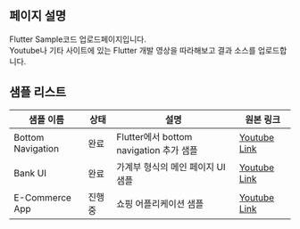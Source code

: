 ## 페이지 설명
Flutter Sample코드 업로드페이지입니다.<br>
Youtube나 기타 사이트에 있는 Flutter 개발 영상을 따라해보고 결과 소스를 업로드합니다.<br>

## 샘플 리스트
|샘플 이름|상태|설명|원본 링크|
|--|--|--|--|
|Bottom Navigation|완료|Flutter에서 bottom navigation 추가 샘플|[Youtube Link](https://www.youtube.com/watch?v=n_FRmFm9Tyw)|
|Bank UI|완료|가계부 형식의 메인 페이지 UI 샘플|[Youtube Link](https://www.youtube.com/watch?v=b4UVuHD6MNI)|
|E-Commerce App|진행 중|쇼핑 어플리케이션 샘플|[Youtube Link](https://www.youtube.com/watch?v=Dy_zBF6rJFc&list=PLmnT6naTGy2SC82FMSCrvZNogg5T1H7iF)|
